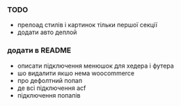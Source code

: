 ### TODO

- прелоад стилів і картинок тільки першої секції
- додати авто деплой

### додати в README

- описати підключення менюшок для хедера і футера
- шо видалити якшо нема woocommerce
- про дефолтний попап
- де всі підключення acf
- підключення попапів